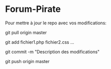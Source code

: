 # Forum-Pirate

Pour mettre à jour le repo avec vos modifications:

git pull origin master

git add fichier1.php fichier2.css ...

git commit -m "Description des modifications"

git push origin master
